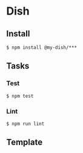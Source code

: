 # Dish

<!-- npm version badge: https://badge.fury.io/ -->

## Install
```
$ npm install @my-dish/***
```

## Tasks
### Test
```
$ npm test
```

### Lint
```
$ npm run lint
```

## Template
